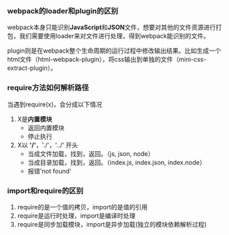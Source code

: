 ### webpack的loader和plugin的区别

​	webpack本身只能识别**JavaScript**和**JSON**文件，想要对其他的文件资源进行打包，我们需要使用loader来对文件进行处理，得到webpack能识别的文件。

​	plugin则是在webpack整个生命周期的运行过程中修改输出结果。比如生成一个html文件（html-webpack-plugin），将css输出到单独的文件（mini-css-extract-plugin）。

### require方法如何解析路径

当遇到require(x)，会分成以下情况

1. X是**内置模块**
   - 返回内置模块
   - 停止执行
2. X以 **'/'**，'./'，'../' 开头
   - 当成文件加载，找到，返回。（js, json, node）
   - 当成目录加载，找到，返回。（index.js, index.json, index.node）
   - 报错'not found'

### import和require的区别

1. require的是一个值的拷贝，import的是值的引用
2. require是运行时处理，import是编译时处理
3. require是同步加载模块，import是异步加载(独立的模块依赖解析过程)